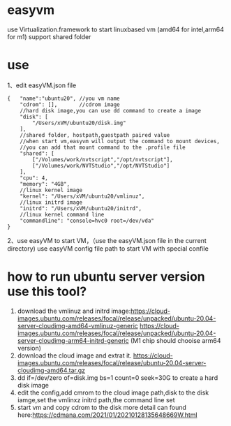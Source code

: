 # easyvm
use Virtualization.framework to start linuxbased vm (amd64 for intel,arm64 for m1)
support shared folder

# use

1、edit easyVM.json file
```
{   "name":"ubuntu20", //you vm name
    "cdrom": [],       //cdrom image
    //hard disk image,you can use dd command to create a image
    "disk": [
        "/Users/xVM/ubuntu20/disk.img"
    ],
    //shared folder, hostpath,guestpath paired value
    //when start vm,easyvm will output the command to mount devices,
    //you can add that mount command to the .profile file
    "shared": [
        ["/Volumes/work/nvtscript","/opt/nvtscript"],
        ["/Volumes/work/NVTStudio","/opt/NVTStudio"]
    ],
    "cpu": 4,
    "memory": "4GB",
    //linux kernel image
    "kernel": "/Users/xVM/ubuntu20/vmlinuz",
    //linux initrd image
    "initrd": "/Users/xVM/ubuntu20/initrd",
    //linux kernel command line
    "commandline": "console=hvc0 root=/dev/vda"
}
```
2、use easyVM to start VM，（use the easyVM.json file in the current directory)
   use easyVM config file path to start VM with special confile
   
# how to run ubuntu server version use this tool?
 1. download the vmlinuz and initrd image:https://cloud-images.ubuntu.com/releases/focal/release/unpacked/ubuntu-20.04-server-cloudimg-amd64-vmlinuz-generic https://cloud-images.ubuntu.com/releases/focal/release/unpacked/ubuntu-20.04-server-cloudimg-arm64-initrd-generic (M1 chip should chooise arm64 version)
 2. download the cloud image and extrat it. https://cloud-images.ubuntu.com/releases/focal/release/ubuntu-20.04-server-cloudimg-amd64.tar.gz
 3. dd if=/dev/zero of=disk.img bs=1 count=0 seek=30G  to create a hard disk image
 4. edit the config,add cmrom to the cloud image path,disk to the disk iamge,set the vmlinxz initrd path,the command line set 
 5. start vm and copy cdrom to the disk
 more detail can found here:https://cdmana.com/2021/01/20210128135648669W.html
